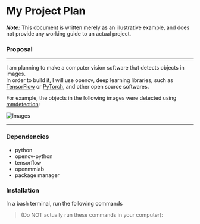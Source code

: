 # My Project Plan

***Note:*** This document is written merely as an illustrative example, and does not provide any working guide to an actual project.  

### Proposal 
--- 
I am planning to make a computer vision software that detects objects in images.  
In order to build it, I will use opencv, deep learning libraries, such as [TensorFlow](https://www.tensorflow.org/?hl=ko) or [PyTorch](https://pytorch.org/), and other open source softwares.  

For example, the objects in the following images were detected using [mmdetection](https://github.com/open-mmlab/mmdetection):  

![Images](https://user-images.githubusercontent.com/12907710/137271636-56ba1cd2-b110-4812-8221-b4c120320aa9.png)  

---
### Dependencies  
- python
- opencv-python
- tensorflow
- openmmlab
- package manager

### Installation

In a bash terminal, run the following commands
>(Do NOT actually run these commands in your computer):



<!--
**kda5337/kda5337** is a ✨ _special_ ✨ repository because its `README.md` (this file) appears on your GitHub profile.

Here are some ideas to get you started:

- 🔭 I’m currently working on ...
- 🌱 I’m currently learning ...
- 👯 I’m looking to collaborate on ...
- 🤔 I’m looking for help with ...
- 💬 Ask me about ...
- 📫 How to reach me: ...
- 😄 Pronouns: ...
- ⚡ Fun fact: ...
-->
